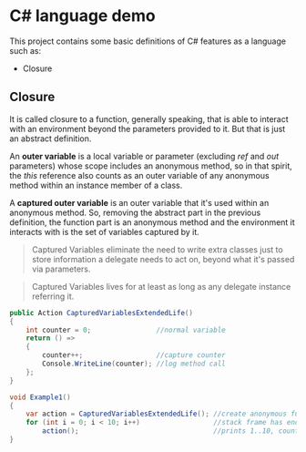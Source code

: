 # C# language demo

This project contains some basic definitions of C# features as a language such as:
  * Closure


## Closure

It is called closure to a function, generally speaking, that is able to interact with an environment beyond the parameters provided to it. But that is just an abstract definition.

An **outer variable** is a local variable or parameter (excluding *ref* and *out* parameters) whose scope includes an anonymous method, so in that spirit, the *this* reference also
counts as an outer variable of any anonymous method within an instance member of a class.

A **captured outer variable** is an outer variable that it's used within an anonymous method. So, removing the abstract part in the previous definition, the function part is an anonymous
method and the environment it interacts with is the set of variables captured by it.

> Captured Variables eliminate the need to write extra classes just to store information a delegate needs to act on, beyond what it's passed via parameters.

> Captured Variables lives for at least as long as any delegate instance referring it.

~~~csharp
public Action CapturedVariablesExtendedLife()
{
    int counter = 0;                //normal variable
    return () =>
    {
        counter++;                  //capture counter
        Console.WriteLine(counter); //log method call
    };
}

void Example1()
{
    var action = CapturedVariablesExtendedLife(); //create anonymous function
    for (int i = 0; i < 10; i++)                  //stack frame has ended for above method
        action();                                 //prints 1..10, counter still lives
}
~~~
